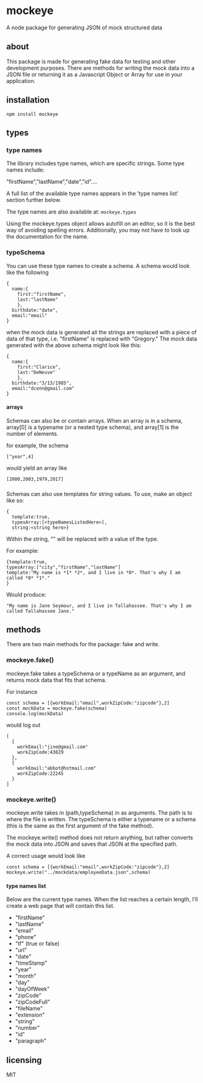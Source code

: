 # mockeye

A node package for generating JSON of mock structured data

## about

This package is made for generating fake data for testing and other development purposes. There are methods for writing the mock data into a JSON file or returning it as a Javascript Object or Array for use in your application.

## installation

```npm install mockeye```

## types

### type names

The library includes type names, which are specific strings. Some type names include:

"firstName","lastName","date","id"....

A full list of the available type names appears in the 'type names list' section further below.

The type names are also available at: 
```mockeye.types```

Using the mockeye.types object allows autofill on an editor, so it is the best way of avoiding spelling errors. Additionally, you may not have to look up the documentation for the name.

### typeSchema

You can use these type names to create a schema. A schema would look like the following

```
{
  name:{
    first:"firstName",
    last:"lastName"
    },
  birthdate:"date",
  email:"email"
}
```
when the mock data is generated all the strings are replaced with a piece of data of that type, i.e. "firstName" is replaced with "Gregory." The mock data generated with
the above schema might look like this:

```
{
  name:{
    first:"Clarice",
    last:"DeNeuve"
    },
  birthdate:"3/13/1985",
  email:"dcenn@gmail.com"
}
```

#### arrays

Schemas can also be or contain arrays. When an array is in a schema, array[0] is a typename (or a nested type schema), and array[1] is the number of elements.

for example, the schema
```
["year",4]

```
would yield an array like
```
[2000,2003,1979,2017]

```

###

Schemas can also use templates for string values. To use, make an object like so:
```
{
  template:true,
  typesArray:[<typeNamesListedHere>],
  string:<string here>}
```
Within the string, "*<index number of type in typesArray>*" will be replaced with a value of the type.

For example:
```
{template:true,
typesArray:["city","firstName","lastName"]
template:"My name is *1* *2*, and I live in *0*. That's why I am called *0* *1*."
}
```
Would produce:
```
"My name is Jane Seymour, and I live in Tallahassee. That's why I am called Tallahassee Jane."
```

## methods

There are two main methods for the package: fake and write.

### mockeye.fake()

mockeye.fake takes a typeSchema or a typeName as an argument, and returns mock data that fits that schema.

For instance

```
const schema = [{workEmail:"email",workZipCode:"zipcode"},2]
const mockData = mockeye.fake(schema)
console.log(mockData)
```
would log out
```
[
  {
    workEmail:"jine@gmail.com"
    workZipCode:43829
  },
  {
    workEmail:"abbot@hotmail.com"
    workZipCode:22245
  }
]
```
### mockeye.write()

mockeye.write takes in (path,typeSchema) in as arguments. The path is to where the file is written. The typeSchema is either a typename or a schema (this is the same as the first argument of the fake method).

The mockeye.write() method does not return anything, but rather converts the mock data into JSON and saves that JSON at the specified path.

A correct usage would look like 
```
const schema = [{workEmail:"email",workZipCode:"zipcode"},2]
mockeye.write("../mockdata/employeeData.json",schema)
```

#### type names list

Below are the current type names. When the list reaches a certain length, I'll create a web page that will contain this list.


- "firstName"
- "lastName"
- "email"
- "phone"
- "tf" (true or false)
- "url"
- "date"
- "timeStamp"
- "year"
- "month"
- "day"
- "dayOfWeek"
- "zipCode"
- "zipCodeFull"
- "fileName"
- "extension"
- "string"
- "number"
- "id"
- "paragraph"

## licensing

MIT
